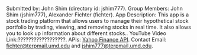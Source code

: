 Submitted by: John Shim (directory id: jshim777)\.
Group Members: John Shim (jshim777), Alexander Fichter (fichter)\.
App Description: This app is a stock trading platform that allows users to manage their hypothetical stock portfolio by trading, viewing, and removing stocks in real time. It also allows you to look up information about different stocks.\.
YouTube Video Link:??????????????????\.
APIs: [Yahoo Finance API](https://rapidapi.com/manwilbahaa/api/yahoo-finance127)\.
Contact Email: fichter@terpmail.umd.edu and jshim777@terpmail.umd.edu\.

